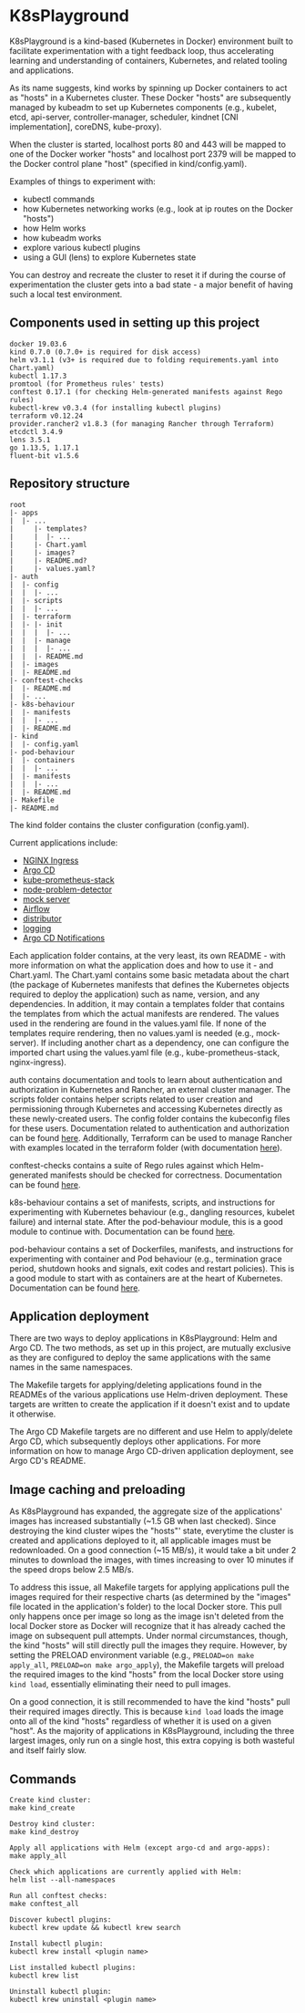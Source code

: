 # K8sPlayground
K8sPlayground is a kind-based (Kubernetes in Docker) environment built to facilitate experimentation with a tight feedback loop, thus accelerating learning and understanding of containers, Kubernetes, and related tooling and applications.

As its name suggests, kind works by spinning up Docker containers to act as "hosts" in a Kubernetes cluster. These Docker "hosts" are subsequently managed by kubeadm to set up Kubernetes components (e.g., kubelet, etcd, api-server, controller-manager, scheduler, kindnet [CNI implementation], coreDNS, kube-proxy).

When the cluster is started, localhost ports 80 and 443 will be mapped to one of the Docker worker "hosts" and localhost port 2379 will be mapped to the Docker control plane "host" (specified in kind/config.yaml).

Examples of things to experiment with:

- kubectl commands
- how Kubernetes networking works (e.g., look at ip routes on the Docker "hosts")
- how Helm works
- how kubeadm works
- explore various kubectl plugins
- using a GUI (lens) to explore Kubernetes state

You can destroy and recreate the cluster to reset it if during the course of experimentation the cluster gets into a bad state - a major benefit of having such a local test environment.

## Components used in setting up this project
```
docker 19.03.6
kind 0.7.0 (0.7.0+ is required for disk access)
helm v3.1.1 (v3+ is required due to folding requirements.yaml into Chart.yaml)
kubectl 1.17.3
promtool (for Prometheus rules' tests)
conftest 0.17.1 (for checking Helm-generated manifests against Rego rules)
kubectl-krew v0.3.4 (for installing kubectl plugins)
terraform v0.12.24
provider.rancher2 v1.8.3 (for managing Rancher through Terraform)
etcdctl 3.4.9
lens 3.5.1
go 1.13.5, 1.17.1
fluent-bit v1.5.6
```

## Repository structure
```
root
|- apps
|  |- ...
|     |- templates?
|     |  |- ...
|     |- Chart.yaml
|     |- images?
|     |- README.md?
|     |- values.yaml?
|- auth
|  |- config
|  |  |- ...
|  |- scripts
|  |  |- ...
|  |- terraform
|  |- |- init
|  |  |  |- ...
|  |  |- manage
|  |  |  |- ...
|  |  |- README.md
|  |- images
|  |- README.md
|- conftest-checks
|  |- README.md
|  |- ...
|- k8s-behaviour
|  |- manifests
|  |  |- ...
|  |- README.md
|- kind
|  |- config.yaml
|- pod-behaviour
|  |- containers
|  |  |- ...
|  |- manifests
|  |  |- ...
|  |- README.md
|- Makefile
|- README.md
```
The kind folder contains the cluster configuration (config.yaml).

Current applications include:
- [NGINX Ingress](apps/nginx-ingress/README.md)
- [Argo CD](apps/argo-cd/README.md)
- [kube-prometheus-stack](apps/kube-prometheus-stack/README.md)
- [node-problem-detector](apps/node-problem-detector/README.md)
- [mock server](apps/mock-server/README.md)
- [Airflow](apps/airflow/README.md)
- [distributor](apps/distributor/README.md)
- [logging](apps/logging/README.md)
- [Argo CD Notifications](apps/argo-cd-notifications/README.md)

Each application folder contains, at the very least, its own README - with more information on what the application does and how to use it - and Chart.yaml. The Chart.yaml contains some basic metadata about the chart (the package of Kubernetes manifests that defines the Kubernetes objects required to deploy the application) such as name, version, and any dependencies. In addition, it may contain a templates folder that contains the templates from which the actual manifests are rendered. The values used in the rendering are found in the values.yaml file. If none of the templates require rendering, then no values.yaml is needed (e.g., mock-server). If including another chart as a dependency, one can configure the imported chart using the values.yaml file (e.g., kube-prometheus-stack, nginx-ingress).

auth contains documentation and tools to learn about authentication and authorization in Kubernetes and Rancher, an external cluster manager. The scripts folder contains helper scripts related to user creation and permissioning through Kubernetes and accessing Kubernetes directly as these newly-created users. The config folder contains the kubeconfig files for these users. Documentation related to authentication and authorization can be found [here](auth/README.md). Additionally, Terraform can be used to manage Rancher with examples located in the terraform folder (with documentation [here](auth/terraform/README.md)).

conftest-checks contains a suite of Rego rules against which Helm-generated manifests should be checked for correctness. Documentation can be found [here](conftest-checks/README.md).

k8s-behaviour contains a set of manifests, scripts, and instructions for experimenting with Kubernetes behaviour (e.g., dangling resources, kubelet failure) and internal state. After the pod-behaviour module, this is a good module to continue with. Documentation can be found [here](k8s-behaviour/README.md).

pod-behaviour contains a set of Dockerfiles, manifests, and instructions for experimenting with container and Pod behaviour (e.g., termination grace period, shutdown hooks and signals, exit codes and restart policies). This is a good module to start with as containers are at the heart of Kubernetes. Documentation can be found [here](pod-behaviour/README.md).

## Application deployment
There are two ways to deploy applications in K8sPlayground: Helm and Argo CD. The two methods, as set up in this project, are mutually exclusive as they are configured to deploy the same applications with the same names in the same namespaces.

The Makefile targets for applying/deleting applications found in the READMEs of the various applications use Helm-driven deployment. These targets are written to create the application if it doesn't exist and to update it otherwise.

The Argo CD Makefile targets are no different and use Helm to apply/delete Argo CD, which subsequently deploys other applications. For more information on how to manage Argo CD-driven application deployment, see Argo CD's README.

## Image caching and preloading
As K8sPlayground has expanded, the aggregate size of the applications' images has increased substantially (~1.5 GB when last checked). Since destroying the kind cluster wipes the "hosts"' state, everytime the cluster is created and applications deployed to it, all applicable images must be redownloaded. On a good connection (~15 MB/s), it would take a bit under 2 minutes to download the images, with times increasing to over 10 minutes if the speed drops below 2.5 MB/s.

To address this issue, all Makefile targets for applying applications pull the images required for their respective charts (as determined by the "images" file located in the application's folder) to the local Docker store. This pull only happens once per image so long as the image isn't deleted from the local Docker store as Docker will recognize that it has already cached the image on subsequent pull attempts. Under normal circumstances, though, the kind "hosts" will still directly pull the images they require. However, by setting the PRELOAD environment variable (e.g., `PRELOAD=on make apply_all`, `PRELOAD=on make argo_apply`), the Makefile targets will preload the required images to the kind "hosts" from the local Docker store using `kind load`, essentially eliminating their need to pull images.

On a good connection, it is still recommended to have the kind "hosts" pull their required images directly. This is because `kind load` loads the image onto all of the kind "hosts" regardless of whether it is used on a given "host". As the majority of applications in K8sPlayground, including the three largest images, only run on a single host, this extra copying is both wasteful and itself fairly slow.

## Commands
```
Create kind cluster:
make kind_create

Destroy kind cluster:
make kind_destroy

Apply all applications with Helm (except argo-cd and argo-apps):
make apply_all

Check which applications are currently applied with Helm:
helm list --all-namespaces

Run all conftest checks:
make conftest_all

Discover kubectl plugins:
kubectl krew update && kubectl krew search

Install kubectl plugin:
kubectl krew install <plugin name>

List installed kubectl plugins:
kubectl krew list

Uninstall kubectl plugin:
kubectl krew uninstall <plugin name>
```
